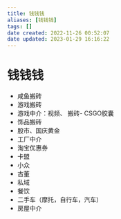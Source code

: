 ```yaml
---
title: 钱钱钱
aliases: [钱钱钱]
tags: []
date created: 2022-11-26 00:52:07
date updated: 2023-01-29 16:16:22
---
```


# 钱钱钱

- 咸鱼搬砖
- 游戏搬砖
- 游戏中介：视频、 搬砖- CSGO胶囊
- 饰品搬砖
- 股市、国庆黄金
- 工厂中介
- 淘宝优惠券
- 卡盟
- 小众
- 古董
- 私域
- 餐饮
- 二手车（摩托，自行车，汽车）
- 房屋中介
